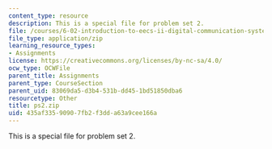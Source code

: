 ```yaml
---
content_type: resource
description: This is a special file for problem set 2.
file: /courses/6-02-introduction-to-eecs-ii-digital-communication-systems-fall-2012/435af33590907fb2f3dda63a9cee166a_ps2.zip
file_type: application/zip
learning_resource_types:
- Assignments
license: https://creativecommons.org/licenses/by-nc-sa/4.0/
ocw_type: OCWFile
parent_title: Assignments
parent_type: CourseSection
parent_uid: 83069da5-d3b4-531b-dd45-1bd51850dba6
resourcetype: Other
title: ps2.zip
uid: 435af335-9090-7fb2-f3dd-a63a9cee166a
---
```

This is a special file for problem set 2.